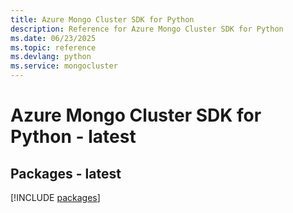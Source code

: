 ```yaml
---
title: Azure Mongo Cluster SDK for Python
description: Reference for Azure Mongo Cluster SDK for Python
ms.date: 06/23/2025
ms.topic: reference
ms.devlang: python
ms.service: mongocluster
---
```

# Azure Mongo Cluster SDK for Python - latest
## Packages - latest
[!INCLUDE [packages](mongo-cluster-index.md)]
